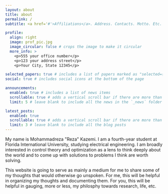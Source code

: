 ```yaml
---
layout: about
title: about
permalink: /
subtitle: <a href='#'>Affiliations</a>. Address. Contacts. Motto. Etc.

profile:
  align: right
  image: prof_pic.jpg
  image_circular: false # crops the image to make it circular
  more_info: >
    <p>555 your office number</p>
    <p>123 your address street</p>
    <p>Your City, State 12345</p>

selected_papers: true # includes a list of papers marked as "selected={true}"
social: true # includes social icons at the bottom of the page

announcements:
  enabled: true # includes a list of news items
  scrollable: true # adds a vertical scroll bar if there are more than 3 news items
  limit: 5 # leave blank to include all the news in the `_news` folder

latest_posts:
  enabled: true
  scrollable: true # adds a vertical scroll bar if there are more than 3 new posts items
  limit: 3 # leave blank to include all the blog posts
---
```


My name is Mohammadreza "Reza" Kazemi. I am a fourth-year student at Florida International University, studying electrical engineering. I am broadly interested in control theory and optimization as a lens to think deeply about the world and to come up with solutions to problems I think are worth solving.

This website is going to serve as mainly a medium for me to share some of my thoughts that would otherwise go unspoken. For me, this will be helpful in organizing my thoughts and documenting them. For you, this will be helpful in gauging, more or less, my philosphy towards research, life, etc.
